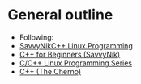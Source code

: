 # General outline

- Following:
- [SavvyNikC++ Linux Programming](https://www.youtube.com/@SavvyNik/playlistshttps://www.youtube.com/playlist?list=PLKMOdY6Bhga6-AQb8_dDwvwEcCfHFbQUO)
- [C++ for Beginners (SavvyNik)](https://www.youtube.com/playlist?list=PLKMOdY6Bhga5ws13FNCbD0103pXEP-VFV)
- [C/C++ Linux Programming Series](https://www.youtube.com/playlist?list=PLKMOdY6Bhga7BUgPca5EX1J-JYQIbX5fn)
- [C++ (The Cherno)](https://www.youtube.com/playlist?list=PLlrATfBNZ98dudnM48yfGUldqGD0S4FFb)
